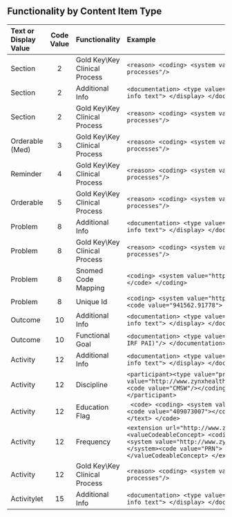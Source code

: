 ## Functionality by Content Item Type

| Text or Display Value   | Code Value    |   Functionality|   Example|
| :---------------- | :-----------: | :---------- | :---------- |
|Section|2|Gold Key\Key Clinical Process| ``` <reason> <coding> <system value="http://www.zynxhealth.com/codings/key-clinical-processes"/> ```|
|Section|2|Additional Info| ``` <documentation> <type value="documentation"></type> <display value="additional info text"> </display> </documentation> ```|
|Section|2|Gold Key\Key Clinical Process| ``` <reason> <coding> <system value="http://www.zynxhealth.com/codings/key-clinical-processes"/> ```|
|Orderable (Med)|3|Gold Key\Key Clinical Process| ``` <reason> <coding> <system value="http://www.zynxhealth.com/codings/key-clinical-processes"/> ```|
|Reminder|4|Gold Key\Key Clinical Process| ``` <reason> <coding> <system value="http://www.zynxhealth.com/codings/key-clinical-processes"/> ```|
|Orderable|5|Gold Key\Key Clinical Process| ``` <reason> <coding> <system value="http://www.zynxhealth.com/codings/key-clinical-processes"/> ```|
|Problem|8|Additional Info| ``` <documentation> <type value="documentation"></type> <display value="additional info text"> </display> </documentation> ```|
|Problem|8|Gold Key\Key Clinical Process| ``` <reason> <coding> <system value="http://www.zynxhealth.com/codings/key-clinical-processes"/> ```|
|Problem|8|Snomed Code Mapping|``` <coding> <system value="http://snomed.info/sct"></system> <code value="370388006"> </code> </coding> ```|
|Problem|8|Unique Id| ``` <coding> <system value="http://www.zynxhealth.com/codings/problems"> </system><code value="941562.91778"> </code> </coding> ```|
|Outcome|10|Additional Info| ``` <documentation> <type value="documentation"></type> <display value="additional info text"> </display> </documentation>  ```|
|Outcome|10|Functional Goal| ``` <documentation> <type value="documentation"/> <display value="(CMS LTCH CARE, CMS IRF PAI)"/> </documentation> ```|
|Activity|12|Additional Info| ``` <documentation> <type value="documentation"></type> <display value="additional info text"> </display> </documentation>  ```|
|Activity|12|Discipline| ``` <participant><type value="practitioner"/><role><coding><system value="http://www.zynxhealth.com/fhir/StructureDefinition/discipline/code"/>         <code value="CMSW"/></coding><text value="Case Manager/Social Worker"/></role></participant> ``` |
|Activity|12|Education Flag|```  <code> <coding> <system value="http://snomed.info/sct"></system> <code value="409073007"></code> </coding> <text value="Education (procedure)"> </text> </code>  ```|
|Activity|12|Frequency| ``` <extension url="http://www.zynxhealth.com/fhir/StructureDefinition/frequency"> <valueCodeableConcept> <coding> <system value="http://www.zynxhealth.com/fhir/StructureDefinition/frequency/code"> </system><code value="PRN"> </code></coding><text value="PRN - as needed"> </text></valueCodeableConcept> </extension> ``` |
|Activity|12|Gold Key\Key Clinical Process| ``` <reason> <coding> <system value="http://www.zynxhealth.com/codings/key-clinical-processes"/> ```|
|Activitylet|15|Additional Info| ``` <documentation> <type value="documentation"></type> <display value="additional info text"> </display> </documentation>  ```|
